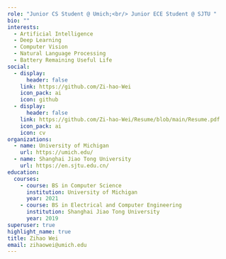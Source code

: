 ```yaml
---
role: "Junior CS Student @ Umich;<br/> Junior ECE Student @ SJTU "
bio: ""
interests:
  - Artificial Intelligence
  - Deep Learning
  - Computer Vision
  - Natural Language Processing
  - Battery Remaining Useful Life
social:
  - display:
      header: false
    link: https://github.com/Zi-hao-Wei
    icon_pack: ai
    icon: github
  - display:
      header: false
    link: https://github.com/Zi-hao-Wei/Resume/blob/main/Resume.pdf
    icon_pack: ai
    icon: cv
organizations:
  - name: University of Michigan
    url: https://umich.edu/
  - name: Shanghai Jiao Tong University
    url: https://en.sjtu.edu.cn/
education:
  courses:
    - course: BS in Computer Science
      institution: University of Michigan
      year: 2021
    - course: BS in Electrical and Computer Engineering
      institution: Shanghai Jiao Tong University
      year: 2019
superuser: true
highlight_name: true
title: Zihao Wei
email: zihaowei@umich.edu
---
```

